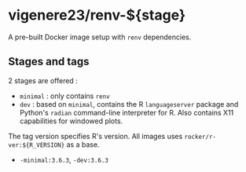 # vigenere23/renv-${stage}

A pre-built Docker image setup with `renv` dependencies. 

## Stages and tags

2 stages are offered :

- `minimal` : only contains `renv`
- `dev` : based on `minimal`, contains the R `languageserver` package and Python's `radian` command-line interpreter for R. Also contains X11 capabilities for windowed plots.

The tag version specifies R's version. All images uses `rocker/r-ver:${R_VERSION}` as a base.

- `-minimal:3.6.3`, `-dev:3.6.3`

